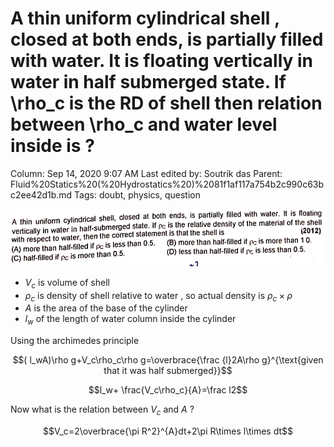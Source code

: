 # A thin uniform cylindrical shell , closed at both ends, is partially filled with water. It is floating vertically in water in half submerged state. If \rho_c is the RD of shell then relation between \rho_c and water level inside is ?

Column: Sep 14, 2020 9:07 AM
Last edited by: Soutrik das
Parent: Fluid%20Statics%20(%20Hydrostatics%20)%2081f1af117a754b2c990c63bc2ee42d1b.md
Tags: doubt, physics, question

![A%20thin%20uniform%20cylindrical%20shell%20,%20closed%20at%20both%20%2028ba4f3fa05c436190ec50c21b8c9d62/Untitled.png](A%20thin%20uniform%20cylindrical%20shell%20,%20closed%20at%20both%20%2028ba4f3fa05c436190ec50c21b8c9d62/Untitled.png)

- $V_c$ is volume of shell
- $\rho_c$ is density of shell  relative to water , so actual density is $\rho_c \times \rho$
- $A$ is the area of the base of the cylinder
- $l_w$ of the length of water column inside the cylinder

Using the archimedes principle

$$( l_wA)\rho g+V_c\rho_c\rho g=\overbrace{\frac {l}2A\rho g}^{\text{given that it was half submerged}}$$

$$l_w+ \frac{V_c\rho_c}{A}=\frac l2$$

Now what is the relation between $V_c$ and $A$ ? 

$$V_c=2\overbrace{\pi R^2}^{A}dt+2\pi R\times l\times dt$$